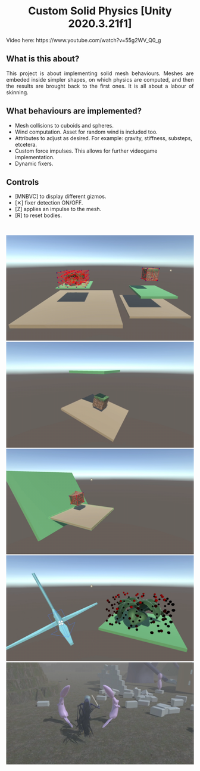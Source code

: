 <h1 align="center">Custom Solid Physics [Unity 2020.3.21f1]</h1>
<p>Video here: https://www.youtube.com/watch?v=55g2WV_Q0_g</p>

<h2>What is this about?</h2>
<p align="justify">This project is about implementing solid mesh behaviours. Meshes are embeded inside simpler shapes, on which physics are computed, and then the results are brought back to the first ones. It is all about a labour of skinning.</p>

<h2>What behaviours are implemented?</h2>
<ul>
  <li>Mesh collisions to cuboids and spheres.</li>
  <li>Wind computation. Asset for random wind is included too.</li>
  <li>Attributes to adjust as desired. For example: gravity, stiffness, substeps, etcetera.</li>
  <li>Custom force impulses. This allows for further videogame implementation.</li>
  <li>Dynamic fixers.</li>
</ul>

<h2>Controls</h2>
<ul>
  <li>[MNBVC] to display different gizmos.</li>
  <li>[&#10005;] fixer detection ON/OFF.</li>
  <li>[Z] applies an impulse to the mesh.</li>
  <li>[R] to reset bodies.</li>
</ul>

<br>

<p align="center">
  <img src="Assets/GitImages/Gizmos.png">
  <img src="Assets/GitImages/Demo.png">
  <img src="Assets/GitImages/Demo2.png">
  <img src="Assets/GitImages/Demo3.png">
  <img src="Assets/GitImages/Demo4.png">
</p>
